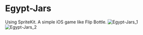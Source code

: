 # Egypt-Jars
Using SpriteKit.
A simple iOS game like Flip Bottle.
![Egypt-Jars_1](https://user-images.githubusercontent.com/48223896/193199037-96868a85-c222-48a3-a3b8-b99550750224.png)
![Egypt-Jars_2](https://user-images.githubusercontent.com/48223896/193199046-9caf8728-1139-4c74-8ce1-d3db73947fce.png)
